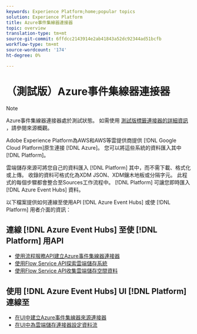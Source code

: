```yaml
---
keywords: Experience Platform;home;popular topics
solution: Experience Platform
title: Azure事件集線器連接器
topic: overview
translation-type: tm+mt
source-git-commit: 6ffdcc2143914e2ab41843a52dc92344ad51bcfb
workflow-type: tm+mt
source-wordcount: '174'
ht-degree: 0%

---
```



# （測試版）Azure事件集線器連接器

>[!NOTE]
>Azure事件集線器連接器處於測試狀態。 如需使用 [測試版標籤連接器的詳細資訊](../../home.md#terms-and-conditions) ，請參閱來源概觀。

Adobe Experience Platform為AWS和AWS等雲提供商提供 [!DNL Google Cloud Platform]原生連接 [!DNL Azure]。 您可以將這些系統的資料匯入其中 [!DNL Platform]。

雲端儲存來源可將您自己的資料匯入 [!DNL Platform] 其中，而不需下載、格式化或上傳。 收錄的資料可格式化為XDM JSON、XDM鑲木地板或分隔字元。 此程式的每個步驟都會整合至Sources工作流程中。 [!DNL Platform] 可讓您即時匯入 [!DNL Azure Event Hubs] 資料。

以下檔案提供如何連線至使用API [!DNL Azure Event Hubs] 或使 [!DNL Platform] 用者介面的資訊：

## 連線 [!DNL Azure Event Hubs] 至使 [!DNL Platform] 用API

- [使用流程服務API建立Azure事件集線器連接器](../../tutorials/api/create/cloud-storage/eventhub.md)
- [使用Flow Service API探索雲端儲存系統](../../tutorials/api/explore/cloud-storage.md)
- [使用Flow Service API收集雲端儲存空間資料](../../tutorials/api/collect/cloud-storage.md)

## 使用 [!DNL Azure Event Hubs] UI [!DNL Platform] 連線至

- [在UI中建立Azure事件集線器來源連接器](../../tutorials/ui/create/cloud-storage/eventhub.md)
- [在UI中為雲端儲存連接器設定資料流](../../tutorials/ui/dataflow/streaming/cloud-storage.md)